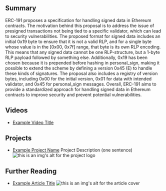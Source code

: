 ## Summary

ERC-191 proposes a specification for handling signed data in Ethereum contracts. The motivation behind this proposal is to address the issue of presigned transactions not being tied to a specific validator, which can lead to security vulnerabilities. The proposed format for signed data includes an initial 0x19 byte to ensure that it is not a valid RLP, and for a single byte whose value is in the [0x00, 0x7f] range, that byte is its own RLP encoding. This means that any signed data cannot be one RLP-structure, but a 1-byte RLP payload followed by something else. Additionally, 0x19 has been chosen because it is prepended before hashing in personal_sign, making it possible to extend the scheme by defining a version 0x45 (E) to handle these kinds of signatures. The proposal also includes a registry of version bytes, including 0x00 for the initial version, 0x01 for data with intended validator, and 0x45 for personal_sign messages. Overall, ERC-191 aims to provide a standardized approach for handling signed data in Ethereum contracts to improve security and prevent potential vulnerabilities.

## Videos

- [Example Video Title](https://www.youtube.com/watch?v=TDGq4aeevgY)

## Projects

- [Example Project Name](https://xxxx.xxx/xxxxx) Project Description (one sentence) ![this is an img's alt for the project logo](https://xxxx.xxx/project-logo.xxx)

## Further Reading

- [Example Article Title](https://xxxx.xxx/xxxxx) ![this is an img's alt for the article cover](https://xxxx.xxx/article-cover.xxx)
